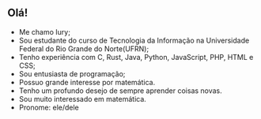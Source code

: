 ## Olá!

- Me chamo Iury;
-  Sou estudante do curso de Tecnologia da Informação na Universidade Federal do Rio Grande do Norte(UFRN);
-  Tenho experiência com C, Rust, Java, Python, JavaScript, PHP, HTML e CSS;
-  Sou entusiasta de programação;
-  Possuo grande interesse por matemática.
-  Tenho um profundo desejo de sempre aprender coisas novas.
-  Sou muito interessado em matemática.
-  Pronome: ele/dele

